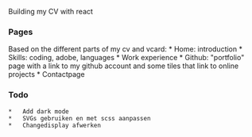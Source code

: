 Building my CV with react

### Pages
Based on the different parts of my cv and vcard:
    *   Home: introduction
    *   Skills: coding, adobe, languages
    *   Work experience
    *   Github: "portfolio" page with a link to my github account and some tiles that link to online projects
    *   Contactpage

### Todo
    *   Add dark mode
    *   SVGs gebruiken en met scss aanpassen
    *   Changedisplay afwerken